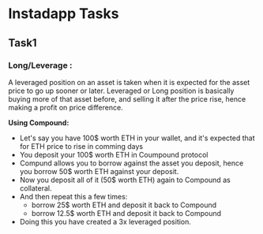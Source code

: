 # Instadapp Tasks

## Task1
### Long/Leverage :

A leveraged position on an asset is taken when it is expected for the asset price to go up sooner or later. Leveraged or Long position is basically buying more of that asset before, and selling it after the price rise, hence making a profit on price difference. 

**Using Compound:**

- Let's say you have 100$ worth ETH in your wallet, and it's expected that for ETH price to rise in comming days
- You deposit your 100$ worth ETH in Coumpound protocol
- Compund allows you to borrow against the asset you deposit, hence you borrow 50$ worth ETH against your deposit.
- Now you deposit all of it (50$ worth ETH) again to Compound as collateral.
- And then repeat this a few times:
    - borrow 25$ worth ETH and deposit it back to Compound 
    - borrow 12.5$ worth ETH and deposit it back to Compound 
- Doing this you have created a 3x leveraged position.
